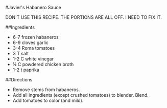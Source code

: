 #Javier's Habanero Sauce

DON'T USE THIS RECIPE. THE PORTIONS ARE ALL OFF. I NEED TO FIX IT.

##Ingredients
- 6-7 frozen habaneros
- 6-9 cloves garlic
- 3-4 Roma tomatoes
- 3 T salt
- 1-2 C white vinegar
- ¼ C powdered chicken broth
- 1-2 t paprika

##Directions
- Remove stems from habaneros.
- Add all ingredients (except crushed tomatoes) to blender. Blend.
- Add tomatoes to color (and mild).
